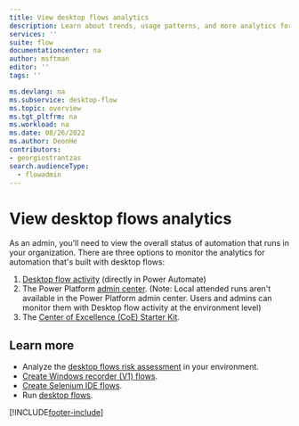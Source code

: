 ```yaml
---
title: View desktop flows analytics
description: Learn about trends, usage patterns, and more analytics for desktop flows.
services: ''
suite: flow
documentationcenter: na
author: msftman
editor: ''
tags: ''

ms.devlang: na
ms.subservice: desktop-flow
ms.topic: overview
ms.tgt_pltfrm: na
ms.workload: na
ms.date: 08/26/2022
ms.author: DeonHe
contributors:
- georgiostrantzas
search.audienceType: 
  - flowadmin
---
```


# View desktop flows analytics

As an admin, you'll need to view the overall status of automation that runs in your organization. There are three options to monitor the analytics for automation that's built with desktop flows:

1. [Desktop flow activity](desktop-flow-activity.md) (directly in Power Automate)  
1. The Power Platform [admin center](https://aka.ms/ppac). (Note: Local attended runs aren't available in the Power Platform admin center. Users and admins can monitor them with Desktop flow activity at the environment level)
1. The [Center of Excellence (CoE) Starter Kit](/power-platform/guidance/coe/setup).


## Learn more

- Analyze the [desktop flows risk assessment](/power-platform/guidance/coe/power-bi-govern#desktop-flows-risk-assessment) in your environment.
- [Create Windows recorder (V1) flows](create-desktop.md).
- [Create Selenium IDE flows](create-web.md).
- Run [desktop flows](run-desktop-flow.md).


[!INCLUDE[footer-include](../includes/footer-banner.md)]
